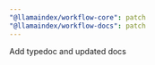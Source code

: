 ```yaml
---
"@llamaindex/workflow-core": patch
"@llamaindex/workflow-docs": patch
---
```


Add typedoc and updated docs
